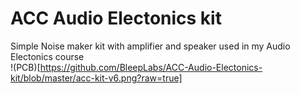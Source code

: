 # ACC Audio Electonics kit

Simple Noise maker kit with amplifier and speaker used in my Audio Electonics course  
!(PCB)[https://github.com/BleepLabs/ACC-Audio-Electonics-kit/blob/master/acc-kit-v6.png?raw=true]
